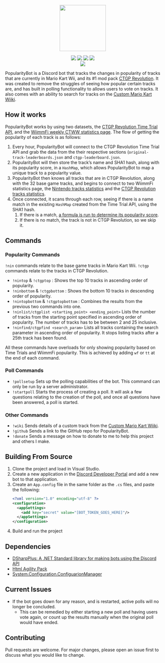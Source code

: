 <p align="center"><img src="https://i.imgur.com/5Pkx6yB.png" width="150" height="150"></p>
<p align="center"><img src="https://img.shields.io/github/workflow/status/rhys-wootton/PopularityBot/.NET%20Core"> <img src="https://img.shields.io/github/license/rhys-wootton/PopularityBot"> <img src="https://img.shields.io/github/repo-size/rhys-wootton/PopularityBot"> <img src="https://img.shields.io/tokei/lines/github/rhys-wootton/PopularityBot"><br><a href="http://bit.ly/PopularityBot"><img src="https://img.shields.io/static/v1?&label=discord&message=add%20to%20server&color=7289DA"></a></p>

PopularityBot is a Discord bot that tracks the changes in popularity of tracks that are currently in Mario Kart Wii, and its #1 mod pack [CTGP Revolution](https://www.chadsoft.co.uk/). It was created to remove the struggles of seeing how popular certain tracks are, and has built in polling functionality to allows users to vote on tracks. It also comes with an ability to search for tracks on the [Custom Mario Kart Wiiki](http://wiki.tockdom.com/wiki/Main_Page).

## How it works

PopularityBot works by using two datasets, the [CTGP Revolution Time Trial API](http://tt.chadsoft.co.uk/index.json), and the [WiimmFi weekly CTWW statistics page](https://wiimmfi.de/stats/track/wv/ctgp). The flow of getting the popularity of each track is as follows:

1. Every hour, PopularityBot will connect to the CTGP Revolution Time Trial API and grab the data from the their respective sections (`original-track-leaderboards.json` and `ctgp-leaderboard.json`.
2. PopularityBot will then store the track’s name and SHA1 hash, along with its popularity score, in a `HashMap`, which allows PopularityBot to map a unique track to a popularity value.
3. PopularityBot then knows all tracks that are in CTGP Revolution, along with the 32 base game tracks, and begins to connect to two WiimmFi statistics page, the [Nintendo tracks statistics](https://wiimmfi.de/stats/track/wv/all?p=std,c0,0) and the [CTGP Revolution tracks statistics](https://wiimmfi.de/stats/track/wv/ctgp?p=std,c0,0).
4. Once connected, it scans through each row, seeing if there is a name match in the existing `HashMap` created from the Time Trial API, using the SHA1 hash.
      1. If there is a match, [a formula is run to determine its popularity score](https://docs.google.com/document/d/1C8grliYKX-d5vtrzCJ8DM1oAyANC2sTTfOzBlJeMzaQ/edit?usp=sharing).
      2. If there is no match, the track is not in CTGP Revolution, so we skip it.

## Commands

### Popularity Commands

`!nin` commands relate to the base game tracks in Mario Kart Wii. `!ctgp` commands relate to the tracks in CTGP Revolution.
* `!nintop` & `!ctgptop` : Shows the top 10 tracks in ascending order of popularity.
* `!ninbottom` & `!ctgpbottom` : Shows the bottom 10 tracks in descending order of popularity.
* `!nintopbottom` & `!ctgptopbottom` :  Combines the results from the previous two commands into one.
* `!ninlist/ctgplist <starting_point> <ending_point>` Lists the number of tracks from the starting point specified in ascending order of popularity. The number of tracks has to be between 2 and 25 inclusive.
* `!ninfind/ctgpfind <search_param>` Lists all tracks containing the search parameter in ascending order of popularity. It stops listing tracks after a 25th track has been found.

All these commands have overloads for only showing popularity based on Time Trials and WiimmFi popularity. This is achieved by adding `wf` or `tt` at the end of each command.

### Poll Commands

* `!pollsetup` Sets up the polling capabilities of the bot. This command can only be run by a server administrator.
* `!startpoll` Starts the process of creating a poll. It will ask a few questions relating to the creation of the poll, and once all questions have been answered, a poll is started.

### Other Commands
* `!wiki` Sends details of a custom track from the [Custom Mario Kart Wiiki](http://wiki.tockdom.com/wiki/Main_Page).
* `!github` Sends a link to the GitHub repo for PopularityBot.
* `!donate` Sends a message on how to donate to me to help this project and others I make.

## Building From Source

1. Clone the project and load in Visual Studio.
2. Create a new application in the [Discord Developer Portal](https://discord.com/developers/applications) and add a new bot to that application.
3. Create an `App.config` file in the same folder as the `.cs` files, and paste the following:
   ```xml
   <?xml version="1.0" encoding="utf-8" ?>
   <configuration>
     <appSettings>
       <add key="secret" value="[BOT_TOKEN_GOES_HERE]"/>
     </appSettings>
   </configuration>
   ```
4. Build and run the project
## Dependencies

* [DSharpPlus: A .NET Standard library for making bots using the Discord API](https://github.com/DSharpPlus/DSharpPlus)
* [Html Agility Pack](https://html-agility-pack.net/)
* [System.Configuration.ConfiguarionManager](https://www.nuget.org/packages/System.Configuration.ConfigurationManager/5.0.0?_src=template)

## Current Issues

* If the bot goes down for any reason, and is restarted, active polls will no longer be concluded.
  * This can be remedied by either starting a new poll and having users vote again, or count up the results manually when the original poll would have ended.

## Contributing

Pull requests are welcome. For major changes, please open an issue first to discuss what you would like to change.

